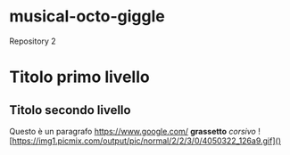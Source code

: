 # musical-octo-giggle
Repository 2
# Titolo primo livello
## Titolo secondo livello
Questo è un paragrafo https://www.google.com/ **grassetto** *corsivo*
![https://img1.picmix.com/output/pic/normal/2/2/3/0/4050322_126a9.gif]()
